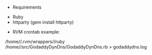 * Requirements

- Ruby
- httparty (gem install httparty)

* RVM crontab example:

/home/<username>/.rvm/wrappers/<version>/ruby /home/<username>/src/GodaddyDynDns/GodaddyDynDns.rb > godaddydns.log
